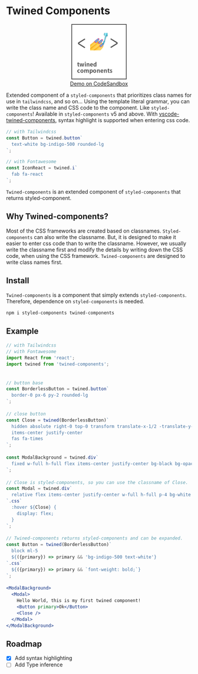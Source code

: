 # Twined Components
<div align="center">
  <img alt="twined-components" src="https://raw.githubusercontent.com/lowfront/vscode-twined-components/master/logo.png" height="150px" />
  <div><a href="https://codesandbox.io/s/friendly-chaplygin-zyqhl?file=/src/App.js">Demo on CodeSandbox</a></div>
</div>


Extended component of a `styled-components` that prioritizes class names for use in `tailwindcss`, and so on...
Using the template literal grammar, you can write the class name and CSS code to the component. Like `styled-components`!
Available in `styled-components` v5 and above.
With [vscode-twined-components](https://marketplace.visualstudio.com/items?itemName=lowfront.vscode-twined-components), syntax highlight is supported when entering css code.


```js
// with Tailwindcss
const Button = twined.button`
  text-white bg-indigo-500 rounded-lg
`;
```

```js
// with Fontawesome
const IconReact = twined.i`
  fab fa-react
`;
```

`Twined-components` is an extended component of `styled-components` that returns styled-component.


## Why Twined-components?
Most of the CSS frameworks are created based on classnames. `Styled-components` can also write the classname. But, it is designed to make it easier to enter css code than to write the classname. However, we usually write the classname first and modify the details by writing down the CSS code, when using the CSS framework. `Twined-components` are designed to write class names first.

## Install
`Twined-components` is a component that simply extends `styled-components`. Therefore, dependence on `styled-components` is needed. 

```bash
npm i styled-components twined-components
```

## Example

```jsx
// with Tailwindcss
// with Fontawesome
import React from 'react';
import twined from 'twined-components';


// button base
const BorderlessButton = twined.button`
  border-0 px-6 py-2 rounded-lg
`;

// close button 
const Close = twined(BorderlessButton)`
  hidden absolute right-0 top-0 transform translate-x-1/2 -translate-y-1/2 w-10 h-10 bg-black text-white rounded-full
  items-center justify-center
  fas fa-times
`;

const ModalBackground = twined.div`
  fixed w-full h-full flex items-center justify-center bg-black bg-opacity-25 box-border p-10
`;

// Close is styled-components, so you can use the classname of Close.
const Modal = twined.div`
  relative flex items-center justify-center w-full h-full p-4 bg-white shadow text-2xl rounded-lg
`.css`
  :hover ${Close} {
    display: flex;
  }
`;

// Twined-components returns styled-components and can be expanded.
const Button = twined(BorderlessButton)`
  block ml-5
  ${({primary}) => primary && 'bg-indigo-500 text-white'}
`.css`
  ${({primary}) => primary && `font-weight: bold;`}
`;

<ModalBackground>
  <Modal>
    Hello World, this is my first twined component!
    <Button primary>Ok</Button>
    <Close />
  </Modal>
</ModalBackground>
```

## Roadmap
- [x] Add syntax highlighting
- [ ] Add Type inference
